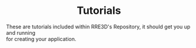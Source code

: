 <h1 align="center"><strong>Tutorials</strong></h1>
These are tutorials included within RRE3D's Repository, it should get you up and running<br>
for creating your application.
